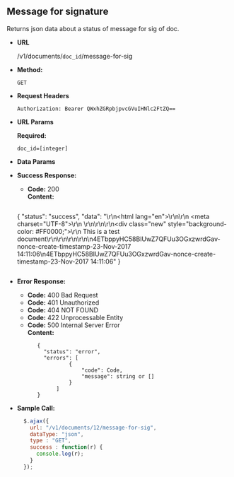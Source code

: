 **Message for signature**
----
  Returns json data about a status of message for sig of doc.

* **URL**

  /v1/documents/`doc_id`/message-for-sig
  
* **Method:**

  `GET`
  
*  **Request Headers**

    `Authorization: Bearer QWxhZGRpbjpvcGVuIHNlc2FtZQ==`
    
*  **URL Params**
    
   **Required:**
    
   `doc_id=[integer]` <br/>

* **Data Params**


* **Success Response:**

  * **Code:** 200 <br />
    **Content:** 
    
    ```
   {
       "status": "success",
       "data": "<!DOCTYPE html>\r\n<html lang=\"en\">\r\n<head>\r\n    <meta charset=\"UTF-8\">\r\n    <title>Title</title>\r\n</head>\r\n<body>\r\n<div class=\"new\" style=\"background-color: #FF0000;\">\r\n    This is a test document\r\n</div>\r\n<script>\r\n    alert(\"Hi\");\r\n</script>\r\n</body>\r\n</html>\n4ETbppyHC58BIUwZ7QFUu3OGxzwrdGav-nonce-create-timestamp-23-Nov-2017 14:11:06\n4ETbppyHC58BIUwZ7QFUu3OGxzwrdGav-nonce-create-timestamp-23-Nov-2017 14:11:06"
   }
    ```
 
* **Error Response:**

   * **Code:** 400 Bad Request <br />
   * **Code:** 401 Unauthorized <br />
   * **Code:** 404 NOT FOUND<br />
   * **Code:** 422 Unprocessable Entity <br />
   * **Code:** 500 Internal Server Error<br />
     **Content:** 
     ```
        {
          "status": "error",
          "errors": [
                  {
                      "code": Code,
                      "message": string or []
                  }
              ]
        }
     ```

* **Sample Call:**

  ```javascript
    $.ajax({
      url: "/v1/documents/12/message-for-sig",
      dataType: "json",
      type : "GET",
      success : function(r) {
        console.log(r);
      }
    });
  ```